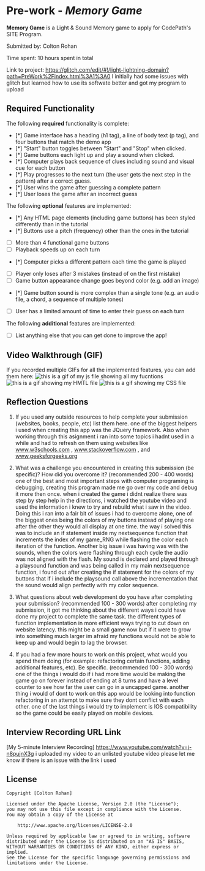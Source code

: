 # Pre-work - *Memory Game*

**Memory Game** is a Light & Sound Memory game to apply for CodePath's SITE Program. 

Submitted by: Colton Rohan

Time spent: 10 hours spent in total

Link to project: https://glitch.com/edit/#!/light-lightning-domain?path=PreWork%2Findex.html%3A1%3A0  I initially had some issues with glitch but learned how to use its softwate better and got my program to upload 

## Required Functionality

The following **required** functionality is complete:

* [*] Game interface has a heading (h1 tag), a line of body text (p tag), and four buttons that match the demo app
* [*] "Start" button toggles between "Start" and "Stop" when clicked. 
* [*] Game buttons each light up and play a sound when clicked. 
* [*] Computer plays back sequence of clues including sound and visual cue for each button
* [*] Play progresses to the next turn (the user gets the next step in the pattern) after a correct guess. 
* [*] User wins the game after guessing a complete pattern
* [*] User loses the game after an incorrect guess

The following **optional** features are implemented:

* [*] Any HTML page elements (including game buttons) has been styled differently than in the tutorial
* [*] Buttons use a pitch (frequency) other than the ones in the tutorial
* [ ] More than 4 functional game buttons
* [ ] Playback speeds up on each turn
* [*] Computer picks a different pattern each time the game is played
* [ ] Player only loses after 3 mistakes (instead of on the first mistake)
* [ ] Game button appearance change goes beyond color (e.g. add an image)
* [*] Game button sound is more complex than a single tone (e.g. an audio file, a chord, a sequence of multiple tones)
* [ ] User has a limited amount of time to enter their guess on each turn

The following **additional** features are implemented:

- [ ] List anything else that you can get done to improve the app!

## Video Walkthrough (GIF)

If you recorded multiple GIFs for all the implemented features, you can add them here:
![this is a gif of my js file showing all my fucntions](https://recordit.co/qcRFiecTW1)
![this is a gif showing my HMTL file](https://recordit.co/Go5xWhBxJ9)
![this is a gif showing my CSS file](https://recordit.co/GiPUOIkCao)

## Reflection Questions
1. If you used any outside resources to help complete your submission (websites, books, people, etc) list them here. 
one of the biggest helpers i used when creating this app was the JQuery framework. Also when working through this asignment i ran into some topics i hadnt used in a while and had to refresh on them using websites like www.w3schools.com , www.stackoverflow.com , and www.geeksforgeeks.org

2. What was a challenge you encountered in creating this submission (be specific)? How did you overcome it? (recommended 200 - 400 words) 
one of the best and most important steps with computer programing is debugging, creating this program made me go over my code and debug it more then once. when i created the game i didnt realize there was step by step help in the directions, i watched the youtube video and used the information i knew to try and rebuild what i saw in the video. Doing this i ran into a fair bit of issues i had to overcome alone, one of the biggest ones being the colors of my buttons instead of playing one after the other they would all display at one time. the way i solved this was to include an if statement inside my nextsequence function that increments the index of my game_RNG while flashing the color each iteration of the function. Another big issue i was having was with the sounds, when the colors were flashing through each cycle the audio was not aligned with the flash. My sound is declared and played through a playsound function and was being called in my main nextsequence function, i found out after creating the if statement for the colors of my buttons that if i include the playsound call above the incrementation that the sound would align perfectly with my color sequence.

3. What questions about web development do you have after completing your submission? (recommended 100 - 300 words) 
after completing my submission, it got me thinking about the different ways i could have done my project to complete the same task. the different types of function implementation in more efficient ways trying to cut down on website latency. this might be a small game now but if it were to grow into something much larger im afraid my functions would not be able to keep up and would begin to lag the browser.

4. If you had a few more hours to work on this project, what would you spend them doing (for example: refactoring certain functions, adding additional features, etc). Be specific. (recommended 100 - 300 words) 
one of the things i would do if i had more time would be making the game go on forever instead of ending at 8 turns and have a level counter to see how far the user can go in a uncapped game. another thing i would of dont to work on this app would be looking into function refactoring in an attempt to make sure they dont conflict with each other. one of the last things i would try to implement is IOS compatibility so the game could be easily played on mobile devices.



## Interview Recording URL Link

[My 5-minute Interview Recording] https://www.youtube.com/watch?v=j-n8pujnX3g i uploaded my video to an unlisted youtube video please let me know if there is an issue with the link i used


## License

    Copyright [Colton Rohan]

    Licensed under the Apache License, Version 2.0 (the "License");
    you may not use this file except in compliance with the License.
    You may obtain a copy of the License at

        http://www.apache.org/licenses/LICENSE-2.0

    Unless required by applicable law or agreed to in writing, software
    distributed under the License is distributed on an "AS IS" BASIS,
    WITHOUT WARRANTIES OR CONDITIONS OF ANY KIND, either express or implied.
    See the License for the specific language governing permissions and
    limitations under the License.
